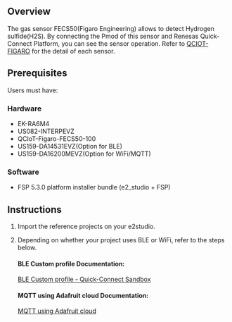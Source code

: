 ## Overview
The gas sensor FECS50(Figaro Engineering) allows to detect Hydrogen sulfide(H2S). By connecting the Pmod of this sensor and Renesas Quick-Connect Platform, you can see the sensor operation.
Refer to [QCIOT-FIGARO](https://www.renesas.com/us/en/products/sensor-products/environmental-sensors/humidity-temperature-sensors/qciot-figaro-figaro-sensor-pmod-boards-quickconnect-iot-platform#tools_support) for the detail of each sensor.

## Prerequisites
Users must have:

### Hardware
* EK-RA6M4
* US082-INTERPEVZ
* QCIoT-Figaro-FECS50-100
* US159-DA14531EVZ(Option for BLE)
* US159-DA16200MEVZ(Option for WiFi/MQTT)

### Software
* FSP 5.3.0 platform installer bundle (e2_studio + FSP)

## Instructions
1. Import the reference projects on your e2studio.
2. Depending on whether your project uses BLE or WiFi, refer to the steps below.

    #### BLE Custom profile Documentation:
    [BLE Custom profile - Quick-Connect Sandbox](https://github.com/Renesas-Software-and-Digitalization/QCS_Silicon_Partners/blob/main/applications/sensordummy/ek_ra6m4_sensordummy_da14531_baremetal_custom_profile/README.md)

    #### MQTT using Adafruit cloud Documentation:
    [MQTT using Adafruit cloud](https://github.com/Renesas-Software-and-Digitalization/QCS_Silicon_Partners/blob/main/applications/sensordummy/ek_ra6m4_sensordummy_da16200_freertos_adafruit_cloud/README.md)
